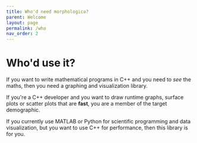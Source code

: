 ```yaml
---
title: Who'd need morphologica?
parent: Welcome
layout: page
permalink: /who
nav_order: 2
---
```

# Who'd use it?

If you want to write mathematical programs in C++ and you need to *see* the maths, then you need a graphing and visualization library.

If you're a C++ developer and you want to draw runtime graphs, surface plots or scatter plots that are **fast**, you are a member of the target demographic.

If you currently use MATLAB or Python for scientific programming and data visualization, but you want to use C++ for performance, then this library is for you.